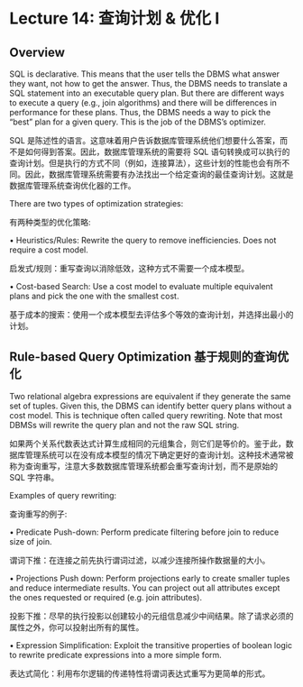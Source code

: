 # Lecture 14: 查询计划 & 优化 I

## Overview

SQL is declarative. This means that the user tells the DBMS what answer they want, not how to get the answer. Thus, the DBMS needs to translate a SQL statement into an executable query plan. But there are different ways to execute a query (e.g., join algorithms) and there will be differences in performance for these plans. Thus, the DBMS needs a way to pick the “best” plan for a given query. This is the job of the DBMS’s optimizer.

SQL 是陈述性的语言。这意味着用户告诉数据库管理系统他们想要什么答案，而不是如何得到答案。因此，数据库管理系统的需要将 SQL 语句转换成可以执行的查询计划。但是执行的方式不同（例如，连接算法），这些计划的性能也会有所不同。因此，数据库管理系统需要有办法找出一个给定查询的最佳查询计划。这就是数据库管理系统查询优化器的工作。

There are two types of optimization strategies:

有两种类型的优化策略:

• Heuristics/Rules: Rewrite the query to remove inefficiencies. Does not require a cost model.

启发式/规则：重写查询以消除低效，这种方式不需要一个成本模型。

• Cost-based Search: Use a cost model to evaluate multiple equivalent plans and pick the one with the smallest cost.

基于成本的搜索：使用一个成本模型去评估多个等效的查询计划，并选择出最小的计划。

## Rule-based Query Optimization  基于规则的查询优化

Two relational algebra expressions are equivalent if they generate the same set of tuples. Given this, the DBMS can identify better query plans without a cost model. This is technique often called query rewriting. Note that most DBMSs will rewrite the query plan and not the raw SQL string.

如果两个关系代数表达式计算生成相同的元组集合，则它们是等价的。鉴于此，数据库管理系统可以在没有成本模型的情况下确定更好的查询计划。这种技术通常被称为查询重写，注意大多数数据库管理系统都会重写查询计划，而不是原始的 SQL 字符串。

Examples of query rewriting:

查询重写的例子:

• Predicate Push-down: Perform predicate filtering before join to reduce size of join.

谓词下推：在连接之前先执行谓词过滤，以减少连接所操作数据量的大小。

• Projections Push down: Perform projections early to create smaller tuples and reduce intermediate results. You can project out all attributes except the ones requested or required (e.g. join attributes).

投影下推：尽早的执行投影以创建较小的元组信息减少中间结果。除了请求必须的属性之外，你可以投射出所有的属性。

• Expression Simplification: Exploit the transitive properties of boolean logic to rewrite predicate expressions into a more simple form.

表达式简化：利用布尔逻辑的传递特性将谓词表达式重写为更简单的形式。
